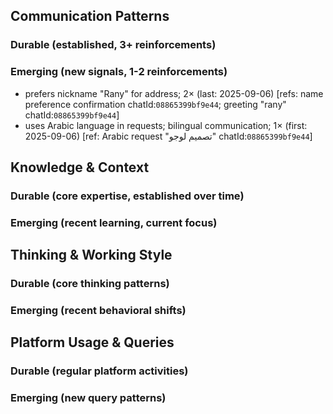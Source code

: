 ## Communication Patterns
### Durable (established, 3+ reinforcements)

### Emerging (new signals, 1-2 reinforcements)
- prefers nickname "Rany" for address; 2× (last: 2025-09-06) [refs: name preference confirmation chatId:`08865399bf9e44`; greeting "rany" chatId:`08865399bf9e44`]
- uses Arabic language in requests; bilingual communication; 1× (first: 2025-09-06) [ref: Arabic request "تصميم لوجو" chatId:`08865399bf9e44`]

## Knowledge & Context
### Durable (core expertise, established over time)

### Emerging (recent learning, current focus)

## Thinking & Working Style
### Durable (core thinking patterns)

### Emerging (recent behavioral shifts)

## Platform Usage & Queries
### Durable (regular platform activities)

### Emerging (new query patterns)
